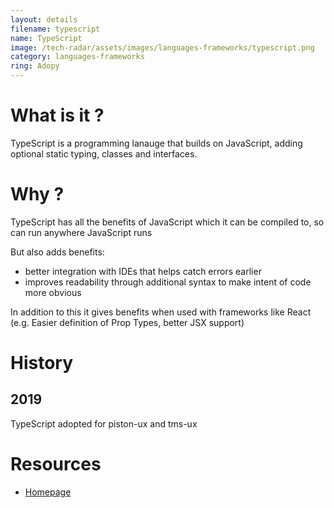 ```yaml
---
layout: details
filename: typescript
name: TypeScript
image: /tech-radar/assets/images/languages-frameworks/typescript.png
category: languages-frameworks
ring: Adopy
---
```


# What is it ?
TypeScript is a programming lanauge that builds on JavaScript, adding optional static typing, classes and interfaces.

# Why ?
TypeScript has all the benefits of JavaScript which it can be compiled to, so can run anywhere JavaScript runs

But also adds benefits:
- better integration with IDEs that helps catch errors earlier
- improves readability through additional syntax to make intent of code more obvious

In addition to this it gives benefits when used with frameworks like React (e.g. Easier definition of Prop Types, better JSX support)

# History
## 2019
TypeScript adopted for piston-ux and tms-ux 

# Resources
- [Homepage](https://www.typescriptlang.org/)

